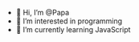 - 👋 Hi, I’m @Papa
- 👀 I’m interested in programming
- 🌱 I’m currently learning JavaScript



<!---
Pxppi/Pxppi is a ✨ special ✨ repository because its `README.md` (this file) appears on your GitHub profile.
You can click the Preview link to take a look at your changes.
--->
